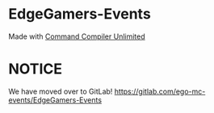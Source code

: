 # EdgeGamers-Events
Made with [Command Compiler Unlimited](https://github.com/Aquafina-water-bottle/Command-Compiler-Unlimited)

# NOTICE
We have moved over to GitLab!
https://gitlab.com/ego-mc-events/EdgeGamers-Events